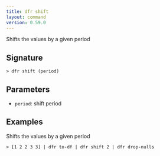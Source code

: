 ```yaml
---
title: dfr shift
layout: command
version: 0.59.0
---
```


Shifts the values by a given period

## Signature

```> dfr shift (period)```

## Parameters

 -  `period`: shift period

## Examples

Shifts the values by a given period
```shell
> [1 2 2 3 3] | dfr to-df | dfr shift 2 | dfr drop-nulls
```

